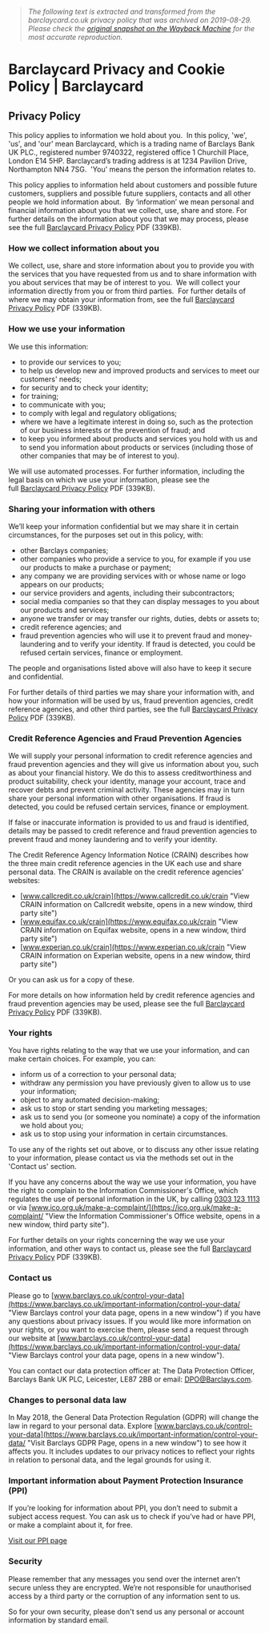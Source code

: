 > *The following text is extracted and transformed from the barclaycard.co.uk privacy policy that was archived on 2019-08-29. Please check the [original snapshot on the Wayback Machine](https://web.archive.org/web/20190829092242id_/https%3A//www.barclaycard.co.uk/personal/privacy-policy) for the most accurate reproduction.*

# Barclaycard Privacy and Cookie Policy | Barclaycard

## Privacy Policy

This policy applies to information we hold about you.  In this policy, 'we', 'us', and 'our' mean Barclaycard, which is a trading name of Barclays Bank UK PLC., registered number 9740322, registered office 1 Churchill Place, London E14 5HP. Barclaycard’s trading address is at 1234 Pavilion Drive, Northampton NN4 7SG.  'You' means the person the information relates to.

This policy applies to information held about customers and possible future customers, suppliers and possible future suppliers, contacts and all other people we hold information about.  By ‘information’ we mean personal and financial information about you that we collect, use, share and store. For further details on the information about you that we may process, please see the full [Barclaycard Privacy Policy](https://web.archive.org/content/dam/barclaycard/documents/personal/Privacy_Policy_terms.pdf "View the Barclaycard privacy policy, opens in a new window") PDF (339KB).

### How we collect information about you

We collect, use, share and store information about you to provide you with the services that you have requested from us and to share information with you about services that may be of interest to you.  We will collect your information directly from you or from third parties.  For further details of where we may obtain your information from, see the full [Barclaycard Privacy Policy](https://web.archive.org/content/dam/barclaycard/documents/personal/Privacy_Policy_terms.pdf "View the Barclaycard privacy policy, opens in a new window") PDF (339KB).

### How we use your information

We use this information:

  * to provide our services to you;
  * to help us develop new and improved products and services to meet our customers' needs;
  * for security and to check your identity; 
  * for training;
  * to communicate with you;
  * to comply with legal and regulatory obligations;
  * where we have a legitimate interest in doing so, such as the protection of our business interests or the prevention of fraud; and
  * to keep you informed about products and services you hold with us and to send you information about products or services (including those of other companies that may be of interest to you).



We will use automated processes. For further information, including the legal basis on which we use your information, please see the full [Barclaycard Privacy Policy](https://web.archive.org/content/dam/barclaycard/documents/personal/Privacy_Policy_terms.pdf "View the Barclaycard privacy policy, opens in a new window") PDF (339KB).

### Sharing your information with others

We’ll keep your information confidential but we may share it in certain circumstances, for the purposes set out in this policy, with:

  * other Barclays companies;
  * other companies who provide a service to you, for example if you use our products to make a purchase or payment;
  * any company we are providing services with or whose name or logo appears on our products;
  * our service providers and agents, including their subcontractors;
  * social media companies so that they can display messages to you about our products and services; 
  * anyone we transfer or may transfer our rights, duties, debts or assets to;
  * credit reference agencies; and
  * fraud prevention agencies who will use it to prevent fraud and money-laundering and to verify your identity. If fraud is detected, you could be refused certain services, finance or employment.



The people and organisations listed above will also have to keep it secure and confidential.

For further details of third parties we may share your information with, and how your information will be used by us, fraud prevention agencies, credit reference agencies, and other third parties, see the full [Barclaycard Privacy Policy](https://web.archive.org/content/dam/barclaycard/documents/personal/Privacy_Policy_terms.pdf "View the Barclaycard privacy policy, opens in a new window") PDF (339KB).  


### Credit Reference Agencies and Fraud Prevention Agencies

We will supply your personal information to credit reference agencies and fraud prevention agencies and they will give us information about you, such as about your financial history. We do this to assess creditworthiness and product suitability, check your identity, manage your account, trace and recover debts and prevent criminal activity. These agencies may in turn share your personal information with other organisations. If fraud is detected, you could be refused certain services, finance or employment.

If false or inaccurate information is provided to us and fraud is identified, details may be passed to credit reference and fraud prevention agencies to prevent fraud and money laundering and to verify your identity.

The Credit Reference Agency Information Notice (CRAIN) describes how the three main credit reference agencies in the UK each use and share personal data. The CRAIN is available on the credit reference agencies’ websites:

  * [www.callcredit.co.uk/crain](https://www.callcredit.co.uk/crain "View CRAIN information on Callcredit website, opens in a new window, third party site")
  * [www.equifax.co.uk/crain](https://www.equifax.co.uk/crain "View CRAIN information on Equifax website, opens in a new window, third party site")
  * [www.experian.co.uk/crain](https://www.experian.co.uk/crain "View CRAIN information on Experian website, opens in a new window, third party site")



Or you can ask us for a copy of these.

For more details on how information held by credit reference agencies and fraud prevention agencies may be used, please see the full [Barclaycard Privacy Policy](https://web.archive.org/content/dam/barclaycard/documents/personal/Privacy_Policy_terms.pdf "View the Barclaycard privacy policy, opens in a new window") PDF (339KB).  


### Your rights

You have rights relating to the way that we use your information, and can make certain choices. For example, you can:

  * inform us of a correction to your personal data;
  * withdraw any permission you have previously given to allow us to use your information;
  * object to any automated decision-making;
  * ask us to stop or start sending you marketing messages; 
  * ask us to send you (or someone you nominate) a copy of the information we hold about you;
  * ask us to stop using your information in certain circumstances.



To use any of the rights set out above, or to discuss any other issue relating to your information, please contact us via the methods set out in the 'Contact us' section.

If you have any concerns about the way we use your information, you have the right to complain to the Information Commissioner's Office, which regulates the use of personal information in the UK, by calling [0303 123 1113](tel:03031231113 "Call the ICO on 0303 123 1113") or via [www.ico.org.uk/make-a-complaint/](https://ico.org.uk/make-a-complaint/ "View the Information Commissioner's Office website, opens in a new window, third party site").

For further details on your rights concerning the way we use your information, and other ways to contact us, please see the full [Barclaycard Privacy Policy](https://web.archive.org/content/dam/barclaycard/documents/personal/Privacy_Policy_terms.pdf "View the Barclaycard privacy policy, opens in a new window") PDF (339KB).  


### Contact us

Please go to [www.barclays.co.uk/control-your-data](https://www.barclays.co.uk/important-information/control-your-data/ "View Barclays control your data page, opens in a new window") if you have any questions about privacy issues. If you would like more information on your rights, or you want to exercise them, please send a request through our website at [www.barclays.co.uk/control-your-data](https://www.barclays.co.uk/important-information/control-your-data/ "View Barclays control your data page, opens in a new window").

You can contact our data protection officer at: The Data Protection Officer, Barclays Bank UK PLC, Leicester, LE87 2BB or email: [DPO@Barclays.com](mailto:DPO@Barclays.com "Email the Barclays data protection officer").  


### Changes to personal data law

In May 2018, the General Data Protection Regulation (GDPR) will change the law in regard to your personal data. Explore [www.barclays.co.uk/control-your-data](https://www.barclays.co.uk/important-information/control-your-data/ "Visit Barclays GDPR Page, opens in a new window") to see how it affects you. It includes updates to our privacy notices to reflect your rights in relation to personal data, and the legal grounds for using it.  


### Important information about Payment Protection Insurance (PPI)

If you’re looking for information about PPI, you don’t need to submit a subject access request. You can ask us to check if you’ve had or have PPI, or make a complaint about it, for free.

[Visit our PPI page](https://web.archive.org/personal/ppi "Visit our PPI page")

### Security

Please remember that any messages you send over the internet aren't secure unless they are encrypted. We’re not responsible for unauthorised access by a third party or the corruption of any information sent to us.

So for your own security, please don't send us any personal or account information by standard email.
